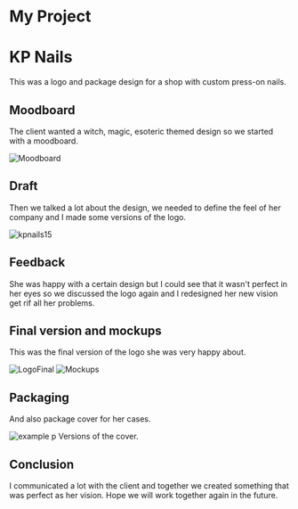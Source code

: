 # My Project
# KP Nails
This was a logo and package design for a shop with custom press-on nails.

## Moodboard
The client wanted a witch, magic, esoteric themed design so we started with a moodboard.

![Moodboard](https://user-images.githubusercontent.com/79570724/139733533-7121c400-5087-4e3d-8bd1-65f8ab4ee54f.jpg)

## Draft
Then we talked a lot about the design, we needed to define the feel of her company and I made some versions of the logo.

![kpnails15](https://user-images.githubusercontent.com/79570724/139733579-5eba91f7-55e8-42a2-a1ee-ddedd5660ddd.png)

## Feedback
She was happy with a certain design but I could see that it wasn't perfect in her eyes so we discussed the logo again and I redesigned her new vision get rif all her problems.

## Final version and mockups
This was the final version of the logo she was very happy about.

![LogoFinal](https://user-images.githubusercontent.com/79570724/139733625-264f4dd3-6dd5-45e0-9348-3477af5e80b8.png)
![Mockups](https://user-images.githubusercontent.com/79570724/139733662-867e50f9-1b62-414e-83bf-4c060a293cfa.jpg)

## Packaging
And also package cover for her cases.

![example p](https://user-images.githubusercontent.com/79570724/139733700-d27721a0-06aa-41a2-a529-e2021a6da8fd.png)
Versions of the cover.

## Conclusion
I communicated a lot with the client and together we created something that was perfect as her vision. Hope we will work together again in the future.
